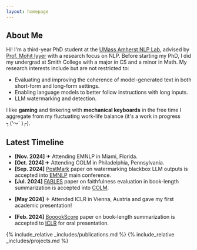 ```yaml
---
layout: homepage
---
```


## About Me

Hi! I'm a third-year PhD student at the <a href='https://nlp.cs.umass.edu/'>UMass Amherst NLP Lab</a>, advised by <a href='https://people.cs.umass.edu/~miyyer/'>Prof. Mohit Iyyer</a> with a research focus on NLP. Before starting my PhD, I did my undergrad at Smith College with a major in CS and a minor in Math. My research interests include but are not restricted to:

- Evaluating and improving the coherence of model-generated text in both short-form and long-form settings.
- Enabling language models to better follow instructions with long inputs.
- LLM watermarking and detection.

I like **gaming** and tinkering with **mechanical keyboards** in the free time I aggregate from my fluctuating work-life balance (it's a work in progress ┐(‘～` )┌).

## Latest Timeline

- **[Nov. 2024]** ✈ Attending EMNLP in Miami, Florida.
- **[Oct. 2024]** ✈ Attending COLM in Philadelphia, Pennsylvania.
- **[Sep. 2024]** [PostMark](https://arxiv.org/pdf/2406.14517) paper on watermarking blackbox LLM outputs is accepted into [EMNLP](https://2024.emnlp.org/) main conference.
- **[Jul. 2024]** [FABLES](https://openreview.net/pdf?id=YfHxQSoaWU) paper on faithfulness evaluation in book-length summarization is accepted into [COLM](https://colmweb.org/).
<!-- - **[Jun. 2024]** Our [preprint](https://arxiv.org/pdf/2406.14517) on watermarking blackbox LLM outputs is out. -->
- **[May 2024]** ✈ Attended ICLR in Vienna, Austria and gave my first academic presentation!
<!-- - **[Apr. 2024]** Our [preprint](https://arxiv.org/pdf/2404.01261) on faithfulness evaluation in book-length summarization is out. -->
<!-- - **[Apr. 2024]** [BooookScore](https://github.com/lilakk/BooookScore) is now available as a Python package. -->
- **[Feb. 2024]** [BooookScore](https://openreview.net/pdf?id=7Ttk3RzDeu) paper on book-length summarization is accepted to [ICLR](https://iclr.cc/Conferences/2024) for oral presentation.
<!-- - **[Oct. 2022]** [RankGen](https://arxiv.org/pdf/2205.09726.pdf) paper accepted into EMNLP 2022 main conference. -->
<!-- - **[Sep. 2022]** Started my PhD! -->
<!-- - **[Feb. 2022]** [ReLiC](https://arxiv.org/pdf/2203.10053.pdf) paper accepted into ACL 2022 conference. -->

{% include_relative _includes/publications.md %}
{% include_relative _includes/projects.md %}

<!-- {% include_relative _includes/services.md %} -->
